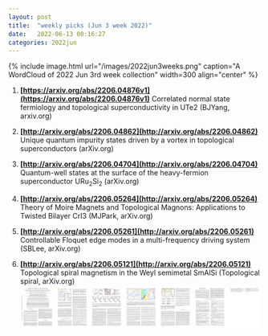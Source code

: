 ```yaml
---
layout: post
title:  "weekly picks (Jun 3 week 2022)"
date:   2022-06-13 00:16:27
categories: 2022jun
---
```


{% include image.html url="/images/2022jun3weeks.png" caption="A WordCloud of 2022 Jun 3rd week collection" width=300 align="center" %}



1. **[https://arxiv.org/abs/2206.04876v1](https://arxiv.org/abs/2206.04876v1)** Correlated normal state fermiology and topological superconductivity in UTe2 (BJYang, arxiv.org)

1. **[http://arxiv.org/abs/2206.04862](http://arxiv.org/abs/2206.04862)** Unique quantum impurity states driven by a vortex in topological superconductors (arXiv.org)

1. **[http://arxiv.org/abs/2206.04704](http://arxiv.org/abs/2206.04704)** Quantum-well states at the surface of the heavy-fermion superconductor URu$_2$Si$_2$ (arXiv.org)

1. **[http://arxiv.org/abs/2206.05264](http://arxiv.org/abs/2206.05264)** Theory of Moire Magnets and Topological Magnons: Applications to Twisted Bilayer CrI3 (MJPark, arXiv.org)

1. **[http://arxiv.org/abs/2206.05261](http://arxiv.org/abs/2206.05261)** Controllable Floquet edge modes in a multi-frequency driving system (SBLee, arXiv.org)

1. **[http://arxiv.org/abs/2206.05121](http://arxiv.org/abs/2206.05121)** Topological spiral magnetism in the Weyl semimetal SmAlSi (Topological spiral, arXiv.org) ![](/images/2206.05121.pdf.jpg)
